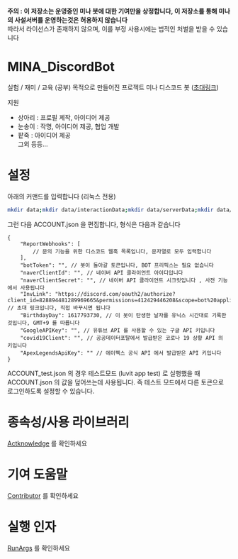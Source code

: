 
**주의 : 이 저장소는 운영중인 미나 봇에 대한 기여만을 상정합니다, 이 저장소를 통해 미나의 사설서버를 운영하는것은 허용하지 않습니다**  
따라서 라이선스가 존재하지 않으며, 이를 부정 사용시에는 법적인 처벌을 받을 수 있습니다  

# MINA_DiscordBot

실험 / 재미 / 교육 (공부) 목적으로 만들어진 프로젝트 미나 디스코드 봇 ([초대링크](https://discord.com/oauth2/authorize?client_id=828894481289969665&permissions=412429446208&scope=bot%20applications.commands))  

지원  
- 상아리 : 프로필 제작, 아이디어 제공  
- 눈송이 : 작명, 아이디어 제공, 협업 개발  
- 팥죽 : 아이디어 제공  
그외 등등...  

# 설정
아래의 커맨드를 입력합니다 (리눅스 전용)  
```sh
mkdir data;mkdir data/interactionData;mkdir data/serverData;mkdir data/userData;mkdir data/userLearn;mkdir data/youtubeCache;mkdir data/youtubeFiles;touch data/userLearn/index;touch data/ACCOUNT_test.json;touch data/ACCOUNT.json;printf "[]" > data/lastMusicStatus.json;printf "[]" > loveLeaderstatus.json
```
그런 다음 ACCOUNT.json 을 편집합니다, 형식은 다음과 같습니다  
```jsonc
{
    "ReportWebhooks": [
        // 문의 기능을 위한 디스코드 웹훅 목록입니다, 문자열로 모두 입력합니다
    ],
    "botToken": "", // 봇이 돌아갈 토큰입니다, BOT 프리픽스는 필요 없습니다
    "naverClientId": "", // 네이버 API 클라이언트 아이디입니다
    "naverClientSecret": "", // 네이버 API 클라이언트 시크릿입니다 , 사전 기능에서 사용됩니다
    "InvLink": "https://discord.com/oauth2/authorize?client_id=828894481289969665&permissions=412429446208&scope=bot%20applications.commands", // 초대 링크입니다, 직접 바꾸시면 됩니다
    "BirthdayDay": 1617793730, // 이 봇이 탄생한 날자를 유닉스 시간대로 기록한것입니다, GMT+9 를 따릅니다
    "GoogleAPIKey": "", // 유튜브 API 를 사용할 수 있는 구글 API 키입니다
    "covid19Client": "", // 공공데이터포탈에서 발급받은 코로나 19 상황 API 의 키입니다
    "ApexLegendsApiKey": "" // 에이펙스 공식 API 에서 발급받은 API 키입니다
}
```
ACCOUNT_test.json 의 경우 테스트모드 (luvit app test) 로 실행했을 때 ACCOUNT.json 의 값을 덮어쓰는데 사용됩니다. 즉 테스트 모드에서 다른 토큰으로 로그인하도록 설정할 수 있습니다.  

# 종속성/사용 라이브러리
[Actknowledge](./docs/Actknowledge) 를 확인하세요  

# 기여 도움말
[Contributor](./docs/Contributor) 를 확인하세요  

# 실행 인자
[RunArgs](./docs/RunArgs) 를 확인하세요  
